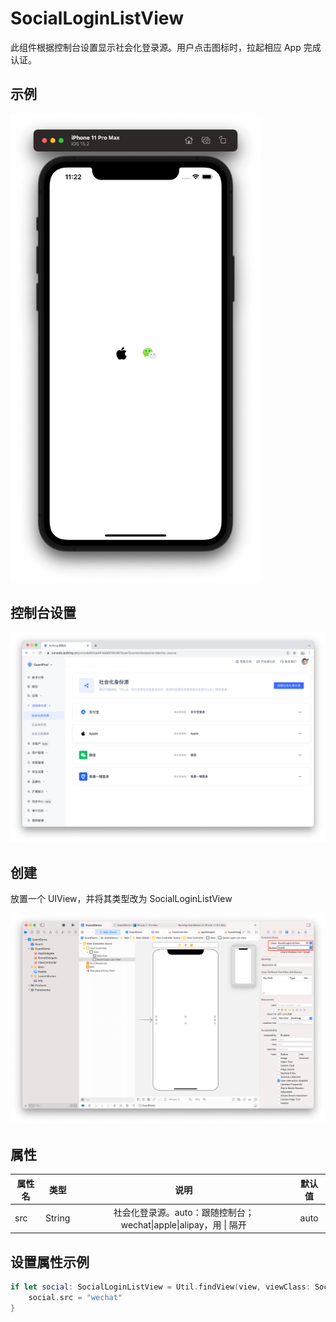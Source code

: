 # SocialLoginListView

<LastUpdated/>

此组件根据控制台设置显示社会化登录源。用户点击图标时，拉起相应 App 完成认证。

## 示例

<img src="./../images/social0.png" alt="drawing" width="400"/>

## 控制台设置

![](./../images/social2.png)

## 创建

放置一个 UIView，并将其类型改为 SocialLoginListView

![](./../images/social1.png)

## 属性

| 属性名                     | 类型 | 说明 | 默认值 |
| ----------------------- |:--------:| :------:| :-----: |
|  src     |    String    |   社会化登录源。auto：跟随控制台；wechat\|apple\|alipay，用 \| 隔开   |    auto   |

## 设置属性示例

```swift
if let social: SocialLoginListView = Util.findView(view, viewClass: SocialLoginListView.self) {
    social.src = "wechat"
}
```